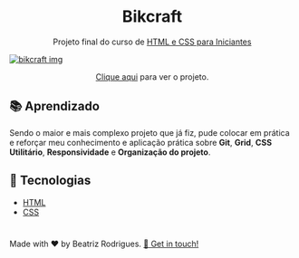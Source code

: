 <h1 align="center"> Bikcraft </h1>
<p align="center"> Projeto final do curso de <a href="https://www.origamid.com/curso/html-e-css-para-iniciantes/" <a/>HTML e CSS para Iniciantes </p>

![bikcraft img](https://user-images.githubusercontent.com/94017930/192070701-6e204f3b-bcd7-4cd6-adb5-c0cdae0d0e8e.PNG)

<p align="center"><a href="https://bikcraft-five-peach.vercel.app/">Clique aqui</a> para ver o projeto.</p>

## 📚 Aprendizado 
   Sendo o maior e mais complexo projeto que já fiz, pude colocar em prática e reforçar meu conhecimento e aplicação prática sobre **Git**, **Grid**, **CSS Utilitário**, **Responsividade** e **Organização do projeto**.


## :rocket: Tecnologias
 - [HTML](https://developer.mozilla.org/pt-BR/docs/Web/HTML)
 - [CSS](https://www.w3schools.com/css/)
 
 
 #
 <p> Made with ♥ by Beatriz Rodrigues. <a href="https://www.linkedin.com/in/devbeatriz/">👋 Get in touch!</a></p>
